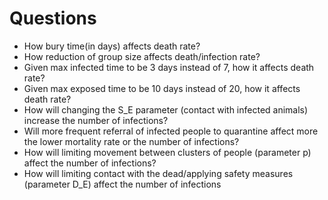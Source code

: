 # Questions

- How bury time(in days) affects death rate?
- How reduction of group size affects death/infection rate?
- Given max infected time to be 3 days instead of 7, how it affects death rate?
- Given max exposed time to be 10 days instead of 20, how it affects death rate?
- How will changing the S_E parameter (contact with infected animals) increase the number of infections?
- Will more frequent referral of infected people to quarantine affect more the lower mortality rate or the number of infections?
- How will limiting movement between clusters of people (parameter p) affect the number of infections?
- How will limiting contact with the dead/applying safety measures (parameter D_E) affect the number of infections
